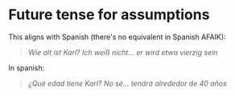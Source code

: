 # Future tense for assumptions
This aligns with Spanish (there's no equivalent in Spanish AFAIK):

> *Wie alt ist Karl?*
> *Ich weiß nicht... er wird etwa vierzig sein*

In spanish:

> *¿Qué edad tiene Karl?*
> *No sé... tendrá alrededor de 40 años*
